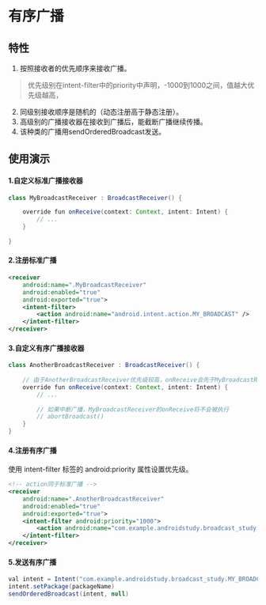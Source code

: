 # 有序广播

## 特性
1. 按照接收者的优先顺序来接收广播。
  > 优先级别在intent-filter中的priority中声明，-1000到1000之间，值越大优先级越高，
2. 同级别接收顺序是随机的（动态注册高于静态注册）。
3. 高级别的广播接收器在接收到广播后，能截断广播继续传播。
4. 该种类的广播用sendOrderedBroadcast发送。

## 使用演示
#### 1.自定义标准广播接收器
```java
class MyBroadcastReceiver : BroadcastReceiver() {

    override fun onReceive(context: Context, intent: Intent) {
        // ...
    }
    
}
```
#### 2.注册标准广播
```xml
<receiver
    android:name=".MyBroadcastReceiver"
    android:enabled="true"
    android:exported="true">
    <intent-filter>
        <action android:name="android.intent.action.MY_BROADCAST" />
    </intent-filter>
</receiver>
```
#### 3.自定义有序广播接收器
```java
class AnotherBroadcastReceiver : BroadcastReceiver() {
    
    // 由于AnotherBroadcastReceiver优先级较高，onReceive会先于MyBroadcastReceiver执行
    override fun onReceive(context: Context, intent: Intent) {
        // ...
        
        // 如果中断广播，MyBroadcastReceiver的onReceive将不会被执行
        // abortBroadcast()
    }
}
```
#### 4.注册有序广播
使用 intent-filter 标签的 android:priority 属性设置优先级。
```xml
<!-- action同于标准广播 -->
<receiver
    android:name=".AnotherBroadcastReceiver"
    android:enabled="true"
    android:exported="true">
    <intent-filter android:priority="1000">
        <action android:name="com.example.androidstudy.broadcast_study.MY_BROADCAST" />
    </intent-filter>
</receiver>
```
#### 5.发送有序广播
```java
val intent = Intent("com.example.androidstudy.broadcast_study.MY_BROADCAST")
intent.setPackage(packageName)
sendOrderedBroadcast(intent, null)
```
